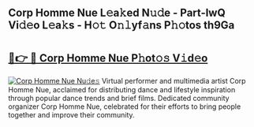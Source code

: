 ## Corp Homme Nue L𝚎a𝚔ed N𝚞𝚍e - Part-IwQ Vi𝚍𝚎o L𝚎a𝚔s - H𝚘𝚝 O𝚗𝚕yf𝚊ns P𝚑𝚘tos th9Ga

# <h2><a href="http://kf236g8.oniu.top/?m=Corp+Homme+Nue">🔗👉 🔴 Corp Homme Nue P𝚑ot𝚘𝚜 V𝚒d𝚎o</a></h2>

[![Corp Homme Nue Nu𝚍e𝚜](https://i.imgur.com/0qMVB7G.gif)](http://kf236g8.oniu.top/?m=Corp+Homme+Nue)
Virtual performer and multimedia artist Corp Homme Nue, acclaimed for distributing dance and lifestyle inspiration through popular dance trends and brief films. Dedicated community organizer Corp Homme Nue, celebrated for their efforts to bring people together and improve their community.  
